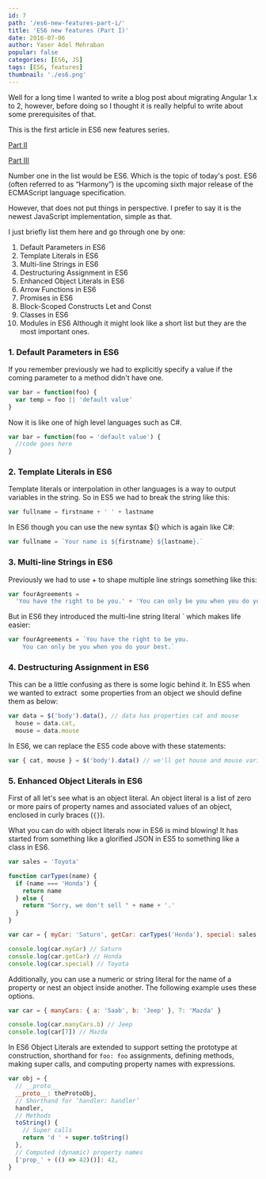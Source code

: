 ```yaml
---
id: 7
path: '/es6-new-features-part-i/'
title: 'ES6 new features (Part I)'
date: 2016-07-06
author: Yaser Adel Mehraban
popular: false
categories: [ES6, JS]
tags: [ES6, features]
thumbnail: './es6.png'
---
```


Well for a long time I wanted to write a blog post about migrating Angular 1.x to 2, however, before doing so I thought it is really helpful to write about some prerequisites of that.

<!--more-->

This is the first article in ES6 new features series.

[Part II](/2016/07/07/es6-new-features-part-ii/)

[Part III](/2016/07/11/es6-new-features-part-iii/)

Number one in the list would be ES6. Which is the topic of today's post. ES6 (often referred to as “Harmony”) is the upcoming sixth major release of the ECMAScript language specification.

However, that does not put things in perspective. I prefer to say it is the newest JavaScript implementation, simple as that.

I just briefly list them here and go through one by one:

1.  Default Parameters in ES6
2.  Template Literals in ES6
3.  Multi-line Strings in ES6
4.  Destructuring Assignment in ES6
5.  Enhanced Object Literals in ES6
6.  Arrow Functions in ES6
7.  Promises in ES6
8.  Block-Scoped Constructs Let and Const
9.  Classes in ES6
10. Modules in ES6
    Although it might look like a short list but they are the most important ones.

### 1. Default Parameters in ES6

If you remember previously we had to explicitly specify a value if the coming parameter to a method didn't have one.

```javascript
var bar = function(foo) {
  var temp = foo || 'default value'
}
```

Now it is like one of high level languages such as C#.

```javascript
var bar = function(foo = 'default value') {
  //code goes here
}
```

### 2. Template Literals in ES6

Template literals or interpolation in other languages is a way to output variables in the string. So in ES5 we had to break the string like this:

```javascript
var fullname = firstname + ' ' + lastname
```

In ES6 though you can use the new syntax \${} which is again like C#:

```javascript
var fullname = `Your name is ${firstname} ${lastname}.`
```

### 3. Multi-line Strings in ES6

Previously we had to use + to shape multiple line strings something like this:

```javascript
var fourAgreements =
  'You have the right to be you.' + 'You can only be you when you do your best.'
```

But in ES6 they introduced the multi-line string literal ` which makes life easier:

```javascript
var fourAgreements = `You have the right to be you.
    You can only be you when you do your best.`
```

### 4. Destructuring Assignment in ES6

This can be a little confusing as there is some logic behind it. In ES5 when we wanted to extract  some properties from an object we should define them as below:

```javascript
var data = $('body').data(), // data has properties cat and mouse
  house = data.cat,
  mouse = data.mouse
```

In ES6, we can replace the ES5 code above with these statements:

```javascript
var { cat, mouse } = $('body').data() // we'll get house and mouse variables
```

### 5. Enhanced Object Literals in ES6

First of all let's see what is an object literal. An object literal is a list of zero or more pairs of property names and associated values of an object, enclosed in curly braces (`{}`).

What you can do with object literals now in ES6 is mind blowing! It has started from something like a glorified JSON in ES5 to something like a class in ES6.

```javascript
var sales = 'Toyota'

function carTypes(name) {
  if (name === 'Honda') {
    return name
  } else {
    return "Sorry, we don't sell " + name + '.'
  }
}

var car = { myCar: 'Saturn', getCar: carTypes('Honda'), special: sales }

console.log(car.myCar) // Saturn
console.log(car.getCar) // Honda
console.log(car.special) // Toyota
```

Additionally, you can use a numeric or string literal for the name of a property or nest an object inside another. The following example uses these options.

```javascript
var car = { manyCars: { a: 'Saab', b: 'Jeep' }, 7: 'Mazda' }

console.log(car.manyCars.b) // Jeep
console.log(car[7]) // Mazda
```

In ES6 Object Literals are extended to support setting the prototype at construction, shorthand for `foo: foo` assignments, defining methods, making super calls, and computing property names with expressions.

```javascript
var obj = {
  // __proto__
  __proto__: theProtoObj,
  // Shorthand for ‘handler: handler’
  handler,
  // Methods
  toString() {
    // Super calls
    return 'd ' + super.toString()
  },
  // Computed (dynamic) property names
  ['prop_' + (() => 42)()]: 42,
}
```
